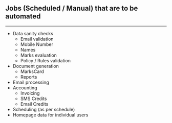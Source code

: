 ## Jobs (Scheduled / Manual) that are to be automated
---

- Data sanity checks
  - Email validation
  - Mobile Number 
  - Names
  - Marks evaluation
  - Policy / Rules validation
- Document generation
  - MarksCard
  - Reports
- Email processing
- Accounting
  - Invoicing
  - SMS Credits
  - Email Credits
- Scheduling (as per schedule)
- Homepage data for individual users

  
